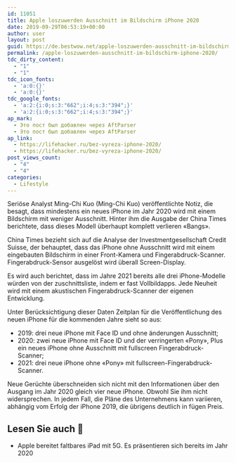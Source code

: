```yaml
---
id: 11051
title: Apple loszuwerden Ausschnitt im Bildschirm iPhone 2020
date: 2019-09-29T06:53:19+00:00
author: user
layout: post
guid: https://de.bestwow.net/apple-loszuwerden-ausschnitt-im-bildschirm-iphone-2020/
permalink: /apple-loszuwerden-ausschnitt-im-bildschirm-iphone-2020/
tdc_dirty_content:
  - "1"
  - "1"
tdc_icon_fonts:
  - 'a:0:{}'
  - 'a:0:{}'
tdc_google_fonts:
  - 'a:2:{i:0;s:3:"662";i:4;s:3:"394";}'
  - 'a:2:{i:0;s:3:"662";i:4;s:3:"394";}'
ap_mark:
  - Это пост был добавлен через AftParser
  - Это пост был добавлен через AftParser
ap_link:
  - https://lifehacker.ru/bez-vyreza-iphone-2020/
  - https://lifehacker.ru/bez-vyreza-iphone-2020/
post_views_count:
  - "4"
  - "4"
categories:
  - Lifestyle
---
```

Seriöse Analyst Ming-Chi Kuo (Ming-Chi Kuo) veröffentlichte Notiz, die besagt, dass mindestens ein neues iPhone im Jahr 2020 wird mit einem Bildschirm mit weniger Ausschnitt. Hinter ihm die Ausgabe der China Times berichtete, dass dieses Modell überhaupt komplett verlieren «Bangs».

China Times bezieht sich auf die Analyse der Investmentgesellschaft Credit Suisse, der behauptet, dass das iPhone ohne Ausschnitt wird mit einem eingebauten Bildschirm in einer Front-Kamera und Fingerabdruck-Scanner. Fingerabdruck-Sensor ausgelöst wird überall Screen-Display.

Es wird auch berichtet, dass im Jahre 2021 bereits alle drei iPhone-Modelle würden von der zuschnittsliste, indem er fast Vollbildapps. Jede Neuheit wird mit einem akustischen Fingerabdruck-Scanner der eigenen Entwicklung.

Unter Berücksichtigung dieser Daten Zeitplan für die Veröffentlichung des neuen iPhone für die kommenden Jahre sieht so aus:

  * 2019: drei neue iPhone mit Face ID und ohne änderungen Ausschnitt;
  * 2020: zwei neue iPhone mit Face ID und der verringerten «Pony», Plus ein neues iPhone ohne Ausschnitt mit fullscreen Fingerabdruck-Scanner;
  * 2021: drei neue iPhone ohne «Pony» mit fullscreen-Fingerabdruck-Scanner.

Neue Gerüchte überschneiden sich nicht mit den Informationen über den Ausgang im Jahr 2020 gleich vier neue iPhone. Obwohl Sie ihm nicht widersprechen. In jedem Fall, die Pläne des Unternehmens kann variieren, abhängig vom Erfolg der iPhone 2019, die übrigens deutlich in fügen Preis.

<div>
  <h2 class="read-also__title">
    <span>Lesen Sie auch</span> <span>🧐 </span>
  </h2>
  
  <ul class="read-also__list">
    <li>
      Apple bereitet faltbares iPad mit 5G. Es präsentieren sich bereits im Jahr 2020
    </li>
  </ul>
</div>